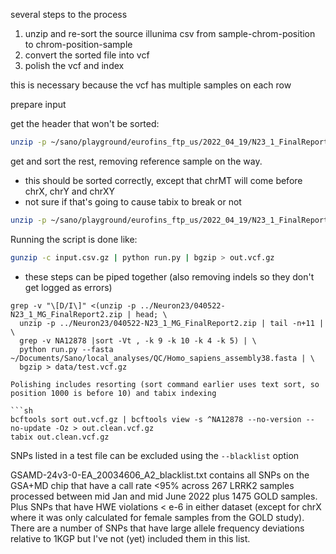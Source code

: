 


several steps to the process

1. unzip and re-sort the source illunima csv from sample-chrom-position to chrom-position-sample
2. convert the sorted file into vcf
3. polish the vcf and index

this is necessary because the vcf has multiple samples on each row


prepare input

get the header that won't be sorted:

```sh
unzip -p ~/sano/playground/eurofins_ftp_us/2022_04_19/N23_1_FinalReport.zip | head | gzip > input.csv.gz
```

get and sort the rest, removing reference sample on the way.
- this should be sorted correctly, except that chrMT will come before chrX, chrY and chrXY
- not sure if that's going to cause tabix to break or not

```sh
unzip -p ~/sano/playground/eurofins_ftp_us/2022_04_19/N23_1_FinalReport.zip | tail -n+11 | grep -v NA12878 |sort -Vt , -k 9 -k 10 -k 4 -k 5 | gzip >> input.csv.gz
```

Running the script is done like:

```sh
gunzip -c input.csv.gz | python run.py | bgzip > out.vcf.gz
```

- these steps can be piped together (also removing indels so they don't get logged as errors)
```
grep -v "\[D/I\]" <(unzip -p ../Neuron23/040522-N23_1_MG_FinalReport2.zip | head; \
  unzip -p ../Neuron23/040522-N23_1_MG_FinalReport2.zip | tail -n+11 | \
  grep -v NA12878 |sort -Vt , -k 9 -k 10 -k 4 -k 5) | \
  python run.py --fasta ~/Documents/Sano/local_analyses/QC/Homo_sapiens_assembly38.fasta | \
  bgzip > data/test.vcf.gz
```

```
Polishing includes resorting (sort command earlier uses text sort, so position 1000 is before 10) and tabix indexing

```sh
bcftools sort out.vcf.gz | bcftools view -s ^NA12878 --no-version --no-update -Oz > out.clean.vcf.gz
tabix out.clean.vcf.gz
```

SNPs listed in a test file can be excluded using the `--blacklist` option

GSAMD-24v3-0-EA_20034606_A2_blacklist.txt contains all SNPs on the GSA+MD chip that have
a call rate <95% across 267 LRRK2 samples processed between mid Jan and mid June 2022 
plus 1475 GOLD samples. Plus SNPs that have HWE violations < e-6 in either dataset 
(except for chrX where it was only calculated for female samples from the GOLD study).
There are a number of SNPs that have large allele frequency deviations relative to 1KGP
but I've not (yet) included them in this list.